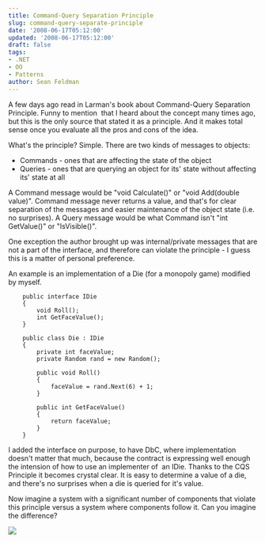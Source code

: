 ```yaml
---
title: Command-Query Separation Principle
slug: command-query-separate-principle
date: '2008-06-17T05:12:00'
updated: '2008-06-17T05:12:00'
draft: false
tags:
- .NET
- OO
- Patterns
author: Sean Feldman
---
```



A few days ago read in Larman's book about Command-Query Separation Principle. Funny to mention  that I heard about the concept many times ago, but this is the only source that stated it as a principle. And it makes total sense once you evaluate all the pros and cons of the idea.

What's the principle? Simple. There are two kinds of messages to objects:

* Commands - ones that are affecting the state of the object
* Queries - ones that are querying an object for its' state without affecting its' state at all

A Command message would be "void Calculate()" or "void Add(double value)". Command message never returns a value, and that's for clear separation of the messages and easier maintenance of the object state (i.e. no surprises). A Query message would be what Command isn't "int GetValue()" or "IsVisible()".

One exception the author brought up was internal/private messages that are not a part of the interface, and therefore can violate the principle - I guess this is a matter of personal preference.

An example is an implementation of a Die (for a monopoly game) modified by myself.

```
    public interface IDie   
    {  
        void Roll();  
        int GetFaceValue();  
    }  
      
    public class Die : IDie  
    {  
        private int faceValue;  
        private Random rand = new Random();  
          
        public void Roll()  
        {  
            faceValue = rand.Next(6) + 1;  
        }  
          
        public int GetFaceValue()  
        {  
            return faceValue;  
        }  
    }
```

I added the interface on purpose, to have DbC, where implementation doesn't matter that much, because the contract is expressing well enough the intension of how to use an implementer of  an IDie. Thanks to the CQS Principle it becomes crystal clear. It is easy to determine a value of a die, and there's no surprises when a die is queried for it's value.

Now imagine a system with a significant number of components that violate this principle versus a system where components follow it. Can you imagine the difference?

[![](http://ecx.images-amazon.com/images/I/51997V9J7QL._SL500_BO2,204,203,200_PIlitb-dp-500-arrow,TopRight,45,-64_OU01_AA240_SH20_.jpg)](http://www.amazon.com/Applying-UML-Patterns-Introduction-Object-Oriented/dp/0130925691/ref=sr_1_1?ie=UTF8&s=books&qid=1213679659&sr=1-1)


